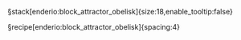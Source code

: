 §stack[enderio:block_attractor_obelisk]{size:18,enable_tooltip:false}

§recipe[enderio:block_attractor_obelisk]{spacing:4}